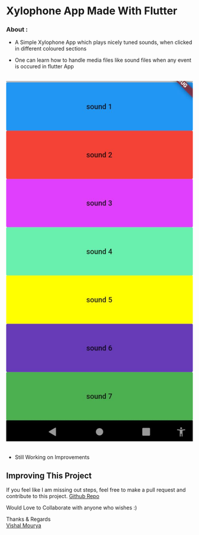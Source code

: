 # Xylophone App Made With Flutter

### About :

- A Simple Xylophone App which plays nicely tuned sounds, when clicked in different coloured sections

- One can learn how to handle media files like sound files when any event is occured in flutter App
<br> <br>

![s1](https://github.com/vishal-mourya/xylophone-app/blob/main/s1.jpeg?raw=true) <br> <br>

- Still Working on Improvements

## Improving This Project

If you feel like I am missing out steps, feel free to make a pull request and contribute to this project. [Github Repo](https://github.com/vishal-mourya/xylophone-app)

Would Love to Collaborate with anyone who wishes :)

Thanks & Regards <br>
[Vishal Mourya](https://www.linkedin.com/in/vishal-mourya-a4245b18b/)
